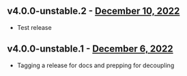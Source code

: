 ## v4.0.0-unstable.2 - [December 10, 2022](https://github.com/lando/core-next/releases/tag/v4.0.0-unstable.2)

* Test release

## v4.0.0-unstable.1 - [December 6, 2022](https://github.com/lando/core-next/releases/tag/v4.0.0-unstable.1)

* Tagging a release for docs and prepping for decoupling
